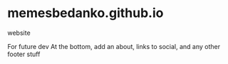 # memesbedanko.github.io
website

For future dev
At the bottom, add an about, links to social, and any other footer stuff
